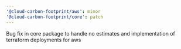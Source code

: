 ```yaml
---
'@cloud-carbon-footprint/aws': minor
'@cloud-carbon-footprint/core': patch
---
```


Bug fix in core package to handle no estimates and implementation of terraform deployments for aws
